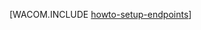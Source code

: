 <properties linkid="manage-windows-howto-setup-endpoints" urlDisplayName="Configurar pontos de extremidade" pageTitle="Configurar pontos de extremidade em uma máquina virtual no Azure" metaKeywords="instalação configuração Azure, configurando conexão máquina virtual" description="Saiba como configurar a comunicação com uma máquina virtual no Azure." metaCanonical="" services="virtual-machines" documentationCenter="" title="" authors=""  solutions="" writer="" manager="" editor=""  />



[WACOM.INCLUDE [howto-setup-endpoints](../includes/howto-setup-endpoints.md)]

